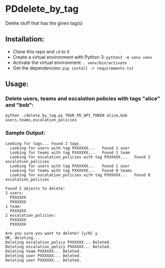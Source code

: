 # PDdelete_by_tag

Delete stuff that has the given tag(s)

## Installation:

* Clone this repo and `cd` to it
* Create a virtual environment with Python 3: `python3 -m venv venv`
* Activate the virtual environment: `. venv/bin/activate`
* Get the dependencies: `pip install -r requirements.txt`

## Usage:

### Delete users, teams and escalation policies with tags "alice" and "bob":

`python ./delete_by_tag.py YOUR_PD_API_TOKEN alice,bob users,teams,escalation_policies`

### Sample Output:

```
Looking for tags... Found 2 tags.
  Looking for users with tag PXXXXXX...   Found 1 user
  Looking for teams with tag PXXXXXX...   Found 1 team
  Looking for escalation_policies with tag PXXXXXX...   Found 2 escalation_policies
  Looking for users with tag PXXXXXX...   Found 1 user
  Looking for teams with tag PXXXXXX...   Found 0 teams
  Looking for escalation_policies with tag PXXXXXX...   Found 0 escalation_policies

Found 2 objects to delete:
2 users:
  PXXXXXX
  PXXXXXX
1 team:
  PXXXXXX
2 escalation_policies:
  PXXXXXX
  PXXXXXX

Are you sure you want to delete? [y/N] y
OK, deleting...
Deleting escalation_policy PXXXXXX... Deleted.
Deleting escalation_policy PXXXXXX... Deleted.
Deleting team PXXXXXX... Deleted.
Deleting user PXXXXXX... Deleted.
Deleting user PXXXXXX... Deleted.

```
